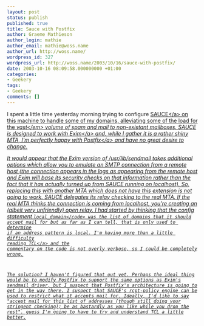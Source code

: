 ```yaml
---
layout: post
status: publish
published: true
title: Sauce with Postfix
author: Graeme Mathieson
author_login: mathie
author_email: mathie@woss.name
author_url: http://woss.name/
wordpress_id: 327
wordpress_url: http://woss.name/2003/10/16/sauce-with-postfix/
date: 2003-10-16 08:09:58.000000000 +01:00
categories:
- Geekery
tags:
- Geekery
comments: []
---
```

I spent a little time yesterday morning trying to configure <a href="http:&#47;&#47;www.chiark.greenend.org.uk&#47;~ian&#47;sauce&#47;">SAUCE<&#47;a> on this machine to handle some of my domains, alleviating some of the load for the <em>vast<&#47;em> volume of spam and mail to non-existant mailboxes.  SAUCE is designed to work with <a href="http:&#47;&#47;www.exim.org&#47;">Exim<&#47;a> and, while I gather it is a rather shiny MTA, I'm perfectly happy with <a href="http:&#47;&#47;www.postfix.org&#47;">Postfix<&#47;a> and have no great desire to change.

It would appear that the Exim version of &#47;usr&#47;lib&#47;sendmail takes additional options which allow you to emulate an SMTP connection from a remote host (the connection appears in the logs as appearing from the remote host and Exim will base its security checks on that information rather than the fact that it has actually turned up from SAUCE running on localhost).  So, replacing this with another MTA which does not have this extension is not going to work.  SAUCE delegates its relay checking to the real MTA.  If the real MTA thinks the connection is coming from localhost, you're creating an (albeit very unfriendly) open relay.  I had started by thinking that the config statement <code>local_domain<&#47;code> was the list of domains that it should accept mail for but as far as I can tell, that is only used to determine if an address pattern is local.  I'm having more than a little difficulty reading <a href="http:&#47;&#47;www.tcl.tk&#47;">TCL<&#47;a> and the commentary on the code is not overly verbose, so I could be completely wrong.

The solution?  I haven't figured that out yet.  Perhaps the ideal thing would be to modify Postfix to support the same options as Exim's sendmail driver, but I suspect that Postfix's architecture is going to get in the way there.  I suspect that SAUCE's rcpt-policy engine can be used to restrict what it accepts mail for.  Ideally, I'd like to say "accept mail for this list of addresses (though still doing your stringent checking); be as bastardly as you like while you drop the rest".   guess I'm going to have to try and understand TCL a little better.
